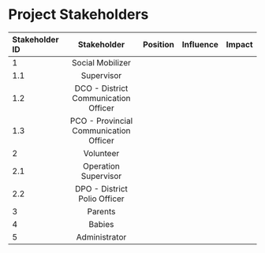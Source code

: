 # Project Stakeholders

| Stakeholder ID       | Stakeholder     | Position     | Influence     | Impact     |
| :------------- | :----------: | -----------: | -----------: | -----------: |
|  1 |Social Mobilizer   |     |     |     |
|  1.1 | Supervisor   |     |     |     |
|  1.2 | DCO - District Communication Officer   |     |     |     |
|  1.3 | PCO  - Provincial Communication Officer   |     |     |     |
|  2 | Volunteer   |     |     |     |
|  2.1 | Operation Supervisor   |     |     |     |
|  2.2 | DPO - District Polio Officer   |     |     |     |
|  3 | Parents   |     |     |     |
|  4 |Babies   |     |     |     |
|  5 |Administrator|     |     |     |
